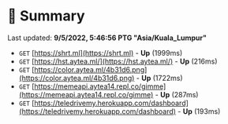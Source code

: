 # 📖 Summary
Last updated: **9/5/2022, 5:46:56 PTG "Asia/Kuala_Lumpur"**

- `GET` [https://shrt.ml](https://shrt.ml) - **Up** (1999ms)
- `GET` [https://hst.aytea.ml/](https://hst.aytea.ml/) - **Up** (216ms)
- `GET` [https://color.aytea.ml/4b31d6.png](https://color.aytea.ml/4b31d6.png) - **Up** (1722ms)
- `GET` [https://memeapi.aytea14.repl.co/gimme](https://memeapi.aytea14.repl.co/gimme) - **Up** (287ms)
- `GET` [https://teledrivemy.herokuapp.com/dashboard](https://teledrivemy.herokuapp.com/dashboard) - **Up** (193ms)
